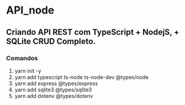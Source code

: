 # API_node

## Criando API REST com TypeScript + NodejS, + SQLite CRUD Completo.

### Comandos

1. yarn init -y
2. yarn add typescript ts-node ts-node-dev @types/node
3. yarn add express @types/express
4. yarn add sqlite3 @types/sqlite3
5. yarn add dotenv @types/dotenv

